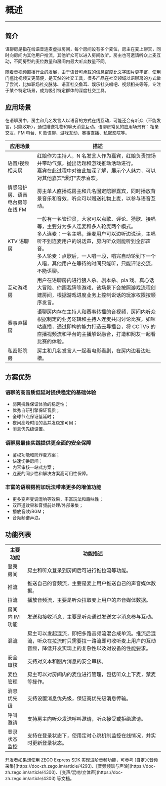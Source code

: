 # 概述

- - -

## 简介
语聊房是指在线语音连麦虚拟房间，每个房间设有多个麦位，房主在麦上聊天，同时向房间内其他用户推流，其他听众可以进入房间收听。房主也可邀请听众上麦互动，不同房型的麦位数量和房间内最大听众数量不同。

随着音视频直播行业的发展，由于语音可承载的信息密度比文字图片更丰富，使用门槛比视频又更简便，是天然的社交工具，很多产品在社交领域以语聊房的方式做了尝试，比如职场社交脉脉、语音社交鱼耳、娱乐社交唱吧、视频相亲等等，专注于某个特定场景，成为吸引特定群体的深度社交工具。

## 应用场景

在语聊房中，房主和几名发言人以语音的方式在线互动，可能还会有听众（不能发言，只能收听），通过赠送礼物和聊天消息互动。语聊房常见的应用场景有：相亲交友、FM 电台、K 歌语聊、游戏互动、赛事直播、私密影院等。


| 应用场景 | 描述 |
| -- | -- |
| 语音/视频相亲房 | 红娘作为主持人，N 名发言人作为嘉宾，红娘负责控场并带动气氛，抛出话题和游戏推动活动进行。<br />嘉宾在此过程中对彼此加深了解，展示个人魅力，可以对其他嘉宾“爆灯”表示喜欢。 |
| 情感陪护房、语音电台房等在线 FM | 房主单人直播或房主和几名固定陪聊嘉宾，同时播放背景音乐和音效，听众可以赠送礼物上麦，以参与语音互动。 |
| KTV 语聊房 | 一般有一名管理员，大家可以点歌、评论、猜歌、接唱等，主要分为多人连麦和多人轮麦两个模式。<br />多人连麦：一名主唱，连麦用户可以边听边说话，主唱听不到连麦用户的说话声，房内听众则能听到全部声音。<br />多人轮麦：点歌后，一人唱一段，唱完自动轮到下一个人唱，其他用户在等待的时间只能听，只能评论交流，不能语聊。|
| 互动游戏房 | 用户在语聊房内进行狼人杀、剧本杀、pia 戏、真心话大冒险、你画我猜等游戏，该场景下会按照游戏流程创建房间，根据游戏进度业务上控制说话的玩家权限按顺序发言。 |
| 赛事直播房 | 语聊房内存在主持人和赛事转播的音视频，房间内听众根据制定的业务逻辑和主持人连麦共同讨论比赛，如咪咕直播，通过即构的能力打造云导播台，将 CCTV5 的直播视频流和平台的主播解说融合，打造和网友一起看比赛的体验。|
| 私密影院房 | 房主和几名发言人一起看电影看剧，在房内边看边吐槽。 |

## 方案优势

### 语聊的高音质低延时提供稳定的基础体验
- 弱网抗性保证体验的稳定性；
- 优秀自研引擎保证音质；
- 全球节点保证低延时；
- 夜间高峰时段的高并发稳定可用；
- 消息优先级设置。
### 语聊房最佳实践提供更全面的安全保障
- 鉴权功能和防炸麦方案；
- 快速切换房间；
- 内容审核一站式方案；
- 连麦的同步性和解决方案高可用性保障。
### 丰富的语聊房附加玩法带来更多的增值功能
- 更多变声变调混响等效果，丰富玩法和趣味性；
- 双声道效果和音频前处理/外部采集；
- 播放音效/BGM；
- 音频频谱声浪。

## 功能列表

<table>
  
<tbody><tr>
<th>主要功能</th>
<th>功能描述</th>
</tr>
<tr>
<td>登录房间</td>
<td>房主和听众登录到房间后可进行推拉流等功能。</td>
</tr>
<tr>
<td>推流</td>
<td>推送自己的音频流，主要是麦上用户推送自己的声音媒体数据。</td>
</tr>
<tr>
<td>拉流</td>
<td>播放音频流，主要是听众拉取麦上用户的声音媒体数据。</td>
</tr>
<tr>
<td>房间内 IM 功能</td>
<td>发送和接收消息，主要是听众通过发送文字消息参与互动。</td>
</tr>
<tr>
<td>混流</td>
<td>房主可以发起混流，即把多路音频流混合成单流。推流后混流，听众在拉流时只需要拉一路流即可收听麦上用户的互动音频，降低开发实现上的复杂性以及对设备的性能要求。</td>
</tr>
<tr>
<td>安全审核</td>
<td>支持对文本和图片消息的安全审核。</td>
</tr>
<tr>
<td>麦位管理</td>
<td>房主可以对房间内的麦位进行管理，包括听众上下麦，禁麦等操作。</td>
</tr>
<tr>
<td>消息优先级</td>
<td>支持设置消息优先级，保证高优先级消息传输。</td>
</tr>
<tr>
<td>呼叫邀请</td>
<td>支持房主向听众发送呼叫邀请，听众接受或拒绝邀请。</td>
</tr>
<tr>
<td>登录状态监控</td>
<td>支持在登录状态下，使用定时心跳机制监控在线情况，并实时更新登录状态。</td>
</tr>
</tbody></table>

<Warning title="注意">
开发者如果想使用 ZEGO Express SDK 实现进阶音频功能，可参考 [自定义音频采集](https://doc-zh.zego.im/article/4293)、[音频频谱与声浪](https://doc-zh.zego.im/article/4300)、[变声/混响/立体声](https://doc-zh.zego.im/article/4303) 等文档。
</Warning>
